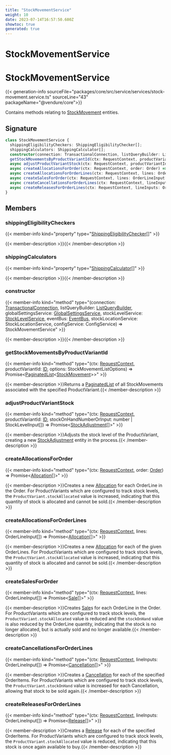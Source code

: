 ```yaml
---
title: "StockMovementService"
weight: 10
date: 2023-07-14T16:57:50.600Z
showtoc: true
generated: true
---
```

<!-- This file was generated from the Vendure source. Do not modify. Instead, re-run the "docs:build" script -->

# StockMovementService
<div class="symbol">


# StockMovementService

{{< generation-info sourceFile="packages/core/src/service/services/stock-movement.service.ts" sourceLine="43" packageName="@vendure/core">}}

Contains methods relating to <a href='/typescript-api/entities/stock-movement#stockmovement'>StockMovement</a> entities.

## Signature

```TypeScript
class StockMovementService {
  shippingEligibilityCheckers: ShippingEligibilityChecker[];
  shippingCalculators: ShippingCalculator[];
  constructor(connection: TransactionalConnection, listQueryBuilder: ListQueryBuilder, globalSettingsService: GlobalSettingsService, stockLevelService: StockLevelService, eventBus: EventBus, stockLocationService: StockLocationService, configService: ConfigService)
  getStockMovementsByProductVariantId(ctx: RequestContext, productVariantId: ID, options: StockMovementListOptions) => Promise<PaginatedList<StockMovement>>;
  async adjustProductVariantStock(ctx: RequestContext, productVariantId: ID, stockOnHandNumberOrInput: number | StockLevelInput[]) => Promise<StockAdjustment[]>;
  async createAllocationsForOrder(ctx: RequestContext, order: Order) => Promise<Allocation[]>;
  async createAllocationsForOrderLines(ctx: RequestContext, lines: OrderLineInput[]) => Promise<Allocation[]>;
  async createSalesForOrder(ctx: RequestContext, lines: OrderLineInput[]) => Promise<Sale[]>;
  async createCancellationsForOrderLines(ctx: RequestContext, lineInputs: OrderLineInput[]) => Promise<Cancellation[]>;
  async createReleasesForOrderLines(ctx: RequestContext, lineInputs: OrderLineInput[]) => Promise<Release[]>;
}
```
## Members

### shippingEligibilityCheckers

{{< member-info kind="property" type="<a href='/typescript-api/shipping/shipping-eligibility-checker#shippingeligibilitychecker'>ShippingEligibilityChecker</a>[]"  >}}

{{< member-description >}}{{< /member-description >}}

### shippingCalculators

{{< member-info kind="property" type="<a href='/typescript-api/shipping/shipping-calculator#shippingcalculator'>ShippingCalculator</a>[]"  >}}

{{< member-description >}}{{< /member-description >}}

### constructor

{{< member-info kind="method" type="(connection: <a href='/typescript-api/data-access/transactional-connection#transactionalconnection'>TransactionalConnection</a>, listQueryBuilder: <a href='/typescript-api/data-access/list-query-builder#listquerybuilder'>ListQueryBuilder</a>, globalSettingsService: <a href='/typescript-api/services/global-settings-service#globalsettingsservice'>GlobalSettingsService</a>, stockLevelService: <a href='/typescript-api/services/stock-level-service#stocklevelservice'>StockLevelService</a>, eventBus: <a href='/typescript-api/events/event-bus#eventbus'>EventBus</a>, stockLocationService: StockLocationService, configService: ConfigService) => StockMovementService"  >}}

{{< member-description >}}{{< /member-description >}}

### getStockMovementsByProductVariantId

{{< member-info kind="method" type="(ctx: <a href='/typescript-api/request/request-context#requestcontext'>RequestContext</a>, productVariantId: <a href='/typescript-api/common/id#id'>ID</a>, options: StockMovementListOptions) => Promise&#60;<a href='/typescript-api/common/paginated-list#paginatedlist'>PaginatedList</a>&#60;<a href='/typescript-api/entities/stock-movement#stockmovement'>StockMovement</a>&#62;&#62;"  >}}

{{< member-description >}}Returns a <a href='/typescript-api/common/paginated-list#paginatedlist'>PaginatedList</a> of all StockMovements associated with the specified ProductVariant.{{< /member-description >}}

### adjustProductVariantStock

{{< member-info kind="method" type="(ctx: <a href='/typescript-api/request/request-context#requestcontext'>RequestContext</a>, productVariantId: <a href='/typescript-api/common/id#id'>ID</a>, stockOnHandNumberOrInput: number | StockLevelInput[]) => Promise&#60;<a href='/typescript-api/entities/stock-movement#stockadjustment'>StockAdjustment</a>[]&#62;"  >}}

{{< member-description >}}Adjusts the stock level of the ProductVariant, creating a new <a href='/typescript-api/entities/stock-movement#stockadjustment'>StockAdjustment</a> entity
in the process.{{< /member-description >}}

### createAllocationsForOrder

{{< member-info kind="method" type="(ctx: <a href='/typescript-api/request/request-context#requestcontext'>RequestContext</a>, order: <a href='/typescript-api/entities/order#order'>Order</a>) => Promise&#60;<a href='/typescript-api/entities/stock-movement#allocation'>Allocation</a>[]&#62;"  >}}

{{< member-description >}}Creates a new <a href='/typescript-api/entities/stock-movement#allocation'>Allocation</a> for each OrderLine in the Order. For ProductVariants
which are configured to track stock levels, the `ProductVariant.stockAllocated` value is
increased, indicating that this quantity of stock is allocated and cannot be sold.{{< /member-description >}}

### createAllocationsForOrderLines

{{< member-info kind="method" type="(ctx: <a href='/typescript-api/request/request-context#requestcontext'>RequestContext</a>, lines: OrderLineInput[]) => Promise&#60;<a href='/typescript-api/entities/stock-movement#allocation'>Allocation</a>[]&#62;"  >}}

{{< member-description >}}Creates a new <a href='/typescript-api/entities/stock-movement#allocation'>Allocation</a> for each of the given OrderLines. For ProductVariants
which are configured to track stock levels, the `ProductVariant.stockAllocated` value is
increased, indicating that this quantity of stock is allocated and cannot be sold.{{< /member-description >}}

### createSalesForOrder

{{< member-info kind="method" type="(ctx: <a href='/typescript-api/request/request-context#requestcontext'>RequestContext</a>, lines: OrderLineInput[]) => Promise&#60;<a href='/typescript-api/entities/stock-movement#sale'>Sale</a>[]&#62;"  >}}

{{< member-description >}}Creates <a href='/typescript-api/entities/stock-movement#sale'>Sale</a>s for each OrderLine in the Order. For ProductVariants
which are configured to track stock levels, the `ProductVariant.stockAllocated` value is
reduced and the `stockOnHand` value is also reduced by the OrderLine quantity, indicating
that the stock is no longer allocated, but is actually sold and no longer available.{{< /member-description >}}

### createCancellationsForOrderLines

{{< member-info kind="method" type="(ctx: <a href='/typescript-api/request/request-context#requestcontext'>RequestContext</a>, lineInputs: OrderLineInput[]) => Promise&#60;<a href='/typescript-api/entities/stock-movement#cancellation'>Cancellation</a>[]&#62;"  >}}

{{< member-description >}}Creates a <a href='/typescript-api/entities/stock-movement#cancellation'>Cancellation</a> for each of the specified OrderItems. For ProductVariants
which are configured to track stock levels, the `ProductVariant.stockOnHand` value is
increased for each Cancellation, allowing that stock to be sold again.{{< /member-description >}}

### createReleasesForOrderLines

{{< member-info kind="method" type="(ctx: <a href='/typescript-api/request/request-context#requestcontext'>RequestContext</a>, lineInputs: OrderLineInput[]) => Promise&#60;<a href='/typescript-api/entities/stock-movement#release'>Release</a>[]&#62;"  >}}

{{< member-description >}}Creates a <a href='/typescript-api/entities/stock-movement#release'>Release</a> for each of the specified OrderItems. For ProductVariants
which are configured to track stock levels, the `ProductVariant.stockAllocated` value is
reduced, indicating that this stock is once again available to buy.{{< /member-description >}}


</div>
